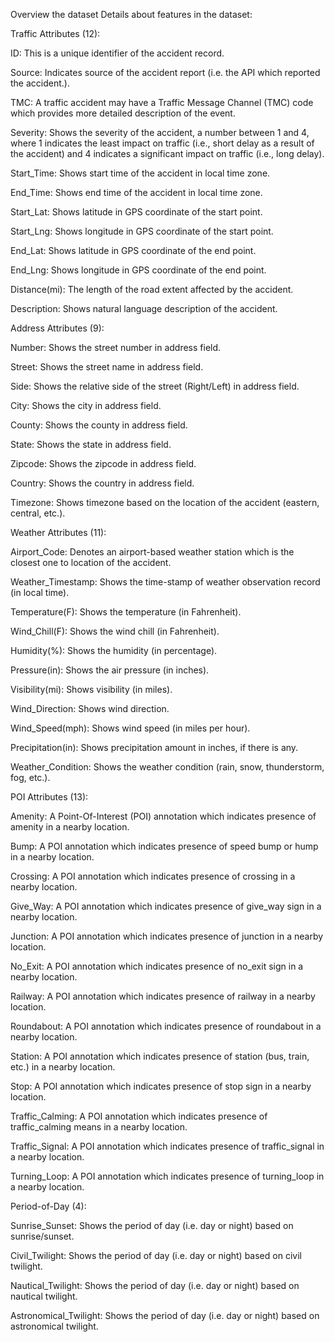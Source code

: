  Overview the dataset
Details about features in the dataset:

Traffic Attributes (12):

ID: This is a unique identifier of the accident record.

Source: Indicates source of the accident report (i.e. the API which reported the accident.).

TMC: A traffic accident may have a Traffic Message Channel (TMC) code which provides more detailed description of the event.

Severity: Shows the severity of the accident, a number between 1 and 4, where 1 indicates the least impact on traffic (i.e., short delay as a result of the accident) and 4 indicates a significant impact on traffic (i.e., long delay).

Start_Time: Shows start time of the accident in local time zone.

End_Time: Shows end time of the accident in local time zone.

Start_Lat: Shows latitude in GPS coordinate of the start point.

Start_Lng: Shows longitude in GPS coordinate of the start point.

End_Lat: Shows latitude in GPS coordinate of the end point.

End_Lng: Shows longitude in GPS coordinate of the end point.

Distance(mi): The length of the road extent affected by the accident.

Description: Shows natural language description of the accident.

Address Attributes (9):

Number: Shows the street number in address field.

Street: Shows the street name in address field.

Side: Shows the relative side of the street (Right/Left) in address field.

City: Shows the city in address field.

County: Shows the county in address field.

State: Shows the state in address field.

Zipcode: Shows the zipcode in address field.

Country: Shows the country in address field.

Timezone: Shows timezone based on the location of the accident (eastern, central, etc.).

Weather Attributes (11):

Airport_Code: Denotes an airport-based weather station which is the closest one to location of the accident.

Weather_Timestamp: Shows the time-stamp of weather observation record (in local time).

Temperature(F): Shows the temperature (in Fahrenheit).

Wind_Chill(F): Shows the wind chill (in Fahrenheit).

Humidity(%): Shows the humidity (in percentage).

Pressure(in): Shows the air pressure (in inches).

Visibility(mi): Shows visibility (in miles).

Wind_Direction: Shows wind direction.

Wind_Speed(mph): Shows wind speed (in miles per hour).

Precipitation(in): Shows precipitation amount in inches, if there is any.

Weather_Condition: Shows the weather condition (rain, snow, thunderstorm, fog, etc.).

POI Attributes (13):

Amenity: A Point-Of-Interest (POI) annotation which indicates presence of amenity in a nearby location.

Bump: A POI annotation which indicates presence of speed bump or hump in a nearby location.

Crossing: A POI annotation which indicates presence of crossing in a nearby location.

Give_Way: A POI annotation which indicates presence of give_way sign in a nearby location.

Junction: A POI annotation which indicates presence of junction in a nearby location.

No_Exit: A POI annotation which indicates presence of no_exit sign in a nearby location.

Railway: A POI annotation which indicates presence of railway in a nearby location.

Roundabout: A POI annotation which indicates presence of roundabout in a nearby location.

Station: A POI annotation which indicates presence of station (bus, train, etc.) in a nearby location.

Stop: A POI annotation which indicates presence of stop sign in a nearby location.

Traffic_Calming: A POI annotation which indicates presence of traffic_calming means in a nearby location.

Traffic_Signal: A POI annotation which indicates presence of traffic_signal in a nearby location.

Turning_Loop: A POI annotation which indicates presence of turning_loop in a nearby location.

Period-of-Day (4):

Sunrise_Sunset: Shows the period of day (i.e. day or night) based on sunrise/sunset.

Civil_Twilight: Shows the period of day (i.e. day or night) based on civil twilight.

Nautical_Twilight: Shows the period of day (i.e. day or night) based on nautical twilight.

Astronomical_Twilight: Shows the period of day (i.e. day or night) based on astronomical twilight.
